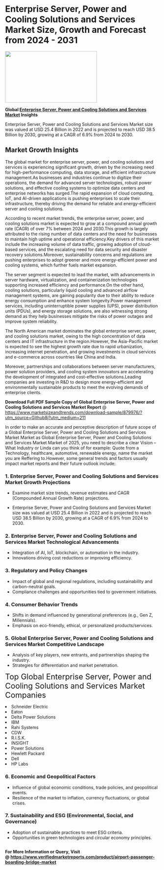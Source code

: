 <H1>Enterprise Server, Power and Cooling Solutions and Services Market Size, Growth and Forecast from 2024 - 2031</H1><img class="aligncenter size-medium wp-image-584254" src="https://thirdeyenews.in/wp-content/uploads/2024/09/Global-Market-Research-300x168.jpeg" alt="" width="300" height="168" /><p><strong>Global&nbsp;<a href="https://www.marketsizeandtrends.com/download-sample/879976/?utm_source=Github8j?utm_medium=211">Enterprise Server, Power and Cooling Solutions and Services Market</a> Insights</strong></p><p>Enterprise Server, Power and Cooling Solutions and Services Market size was valued at USD 25.4 Billion in 2022 and is projected to reach USD 38.5 Billion by 2030, growing at a CAGR of 6.9% from 2024 to 2030.</p><p><h2>Market Growth Insights</h2> <p>The global market for enterprise server, power, and cooling solutions and services is experiencing significant growth, driven by the increasing need for high-performance computing, data storage, and efficient infrastructure management.As businesses and industries continue to digitize their operations, the demand for advanced server technologies, robust power solutions, and effective cooling systems to optimize data centers and enterprise networks has surged.The rapid expansion of cloud computing, IoT, and AI-driven applications is pushing enterprises to scale their infrastructure, thereby driving the demand for reliable and energy-efficient server and cooling solutions.</p> <p>According to recent market trends, the enterprise server, power, and cooling solutions market is expected to grow at a compound annual growth rate (CAGR) of over 7% between 2024 and 2030.This growth is largely attributed to the rising number of data centers and the need for businesses to maintain high uptime and operational efficiency.Key drivers of this market include the increasing volume of data traffic, growing adoption of cloud-based services, and the escalating need for data security and disaster recovery solutions.Moreover, sustainability concerns and regulations are pushing enterprises to adopt greener and more energy-efficient power and cooling systems, which further fuels market expansion.</p> <p>The server segment is expected to lead the market, with advancements in server hardware, virtualization, and containerization technologies supporting increased efficiency and performance.On the other hand, cooling solutions, particularly liquid cooling and advanced airflow management systems, are gaining popularity due to their ability to reduce energy consumption and enhance system longevity.Power management services, including uninterruptible power supplies (UPS), power distribution units (PDUs), and energy storage solutions, are also witnessing strong demand as they help businesses mitigate the risks of power outages and improve system reliability.</p> <p>The North American market dominates the global enterprise server, power, and cooling solutions market, owing to the high concentration of data centers and IT infrastructure in the region.However, the Asia-Pacific market is expected to see the highest growth rate due to rapid urbanization, increasing internet penetration, and growing investments in cloud services and e-commerce across countries like China and India.</p> <p>Moreover, partnerships and collaborations between server manufacturers, power solution providers, and cooling system innovators are accelerating the development of integrated and cost-effective solutions.Leading companies are investing in R&D to design more energy-efficient and environmentally sustainable products to meet the evolving demands of enterprise clients.</p> <p><span class=""><strong>Download Full PDF Sample Copy of Global Enterprise Server, Power and Cooling Solutions and Services Market Report</strong> @ <a href="https://www.marketsizeandtrends.com/download-sample/879976/?utm_source=Github8j?utm_medium=211" target="_blank">https://www.marketsizeandtrends.com/download-sample/879976/?utm_source=Github8j?utm_medium=211</a></span></p><p>In order to make an accurate and perceptive description of future scope of a Global&nbsp;Enterprise Server, Power and Cooling Solutions and Services Market Market as Global&nbsp;Enterprise Server, Power and Cooling Solutions and Services Market Market of 2025, you need to describe a clear Vision &ndash; What Industry or Linda can you think of for example: Quote from a Technology, healthcare, automotive, renewable energy, name the market you are Reffering to.However, some general trends and factors usually impact market reports and their future outlook include:</p><h3>1.&nbsp;<strong>Enterprise Server, Power and Cooling Solutions and Services Market Growth Projections</strong></h3><ul><li>Examine market size trends, revenue estimates and CAGR (Compounded Annual Growth Rate) projections.</li><li><p>Enterprise Server, Power and Cooling Solutions and Services Market size was valued at USD 25.4 Billion in 2022 and is projected to reach USD 38.5 Billion by 2030, growing at a CAGR of 6.9% from 2024 to 2030.</p></li></ul><h3>2.&nbsp;<strong>Enterprise Server, Power and Cooling Solutions and Services Market Technological Advancements</strong></h3><ul><li>Integration of AI, IoT, blockchain, or automation in the industry.</li><li>Innovations driving cost reductions or improving efficiency.</li></ul><h3>3.&nbsp;<strong>Regulatory and Policy Changes</strong></h3><ul><li>Impact of global and regional regulations, including sustainability and carbon-neutral goals.</li><li>Compliance challenges and opportunities tied to government initiatives.</li></ul><h3>4.&nbsp;<strong>Consumer Behavior Trends</strong></h3><ul><li>Shifts in demand influenced by generational preferences (e.g., Gen Z, Millennials).</li><li>Emphasis on eco-friendly, ethical, or personalized products/services.</li></ul><h3>5.&nbsp;<strong>Global Enterprise Server, Power and Cooling Solutions and Services Market Competitive Landscape</strong></h3><ul><li>Analysis of key players, new entrants, and partnerships shaping the industry.</li><li>Strategies for differentiation and market penetration.</li></ul><p data-pm-slice="1 1 []"><span style="color: inherit; font-family: inherit; font-size: 25px;">Top Global Enterprise Server, Power and Cooling Solutions and Services Market Companies</span></p><div class="" data-test-id=""><p><li>Schneider Electric</li><li> Eaton</li><li> Delta Power Solutions</li><li> IBM</li><li> Rahi Systems</li><li> CDW</li><li> R.I.S.K.</li><li> INSIGHT</li><li> Power Solutions</li><li> Hewlett Packard</li><li> Dell</li><li> HP Labs</li></p></div><h3>6.&nbsp;<strong>Economic and Geopolitical Factors</strong></h3><ul><li>Influence of global economic conditions, trade policies, and geopolitical events.</li><li>Resilience of the market to inflation, currency fluctuations, or global crises.</li></ul><h3>7.&nbsp;<strong>Sustainability and ESG (Environmental, Social, and Governance)</strong></h3><ul><li>Adoption of sustainable practices to meet ESG criteria.</li><li>Opportunities in green technologies and circular economy principles.</li></ul><h2><strong style="font-size: 14px;">For More Information or Query, Visit @&nbsp;</strong><a style="background-color: #ffffff; font-size: 14px;" href="https://www.marketsizeandtrends.com/report/enterprise-server-power-and-cooling-solutions-and-services-market/" target="_blank">https://www.verifiedmarketreports.com/product/airport-passenger-boarding-bridge-market</a></h2>